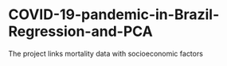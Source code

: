 # COVID-19-pandemic-in-Brazil-Regression-and-PCA
The project links mortality data with socioeconomic factors
